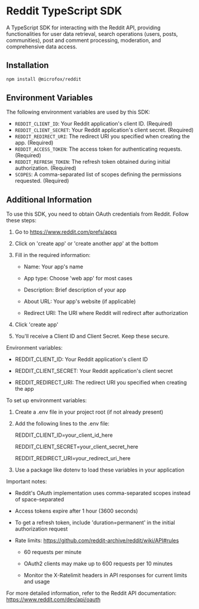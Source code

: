 # Reddit TypeScript SDK

A TypeScript SDK for interacting with the Reddit API, providing functionalities for user data retrieval, search operations (users, posts, communities), post and comment processing, moderation, and comprehensive data access.

## Installation

```bash
npm install @microfox/reddit
```

## Environment Variables

The following environment variables are used by this SDK:

- `REDDIT_CLIENT_ID`: Your Reddit application's client ID. (Required)
- `REDDIT_CLIENT_SECRET`: Your Reddit application's client secret. (Required)
- `REDDIT_REDIRECT_URI`: The redirect URI you specified when creating the app. (Required)
- `REDDIT_ACCESS_TOKEN`: The access token for authenticating requests. (Required)
- `REDDIT_REFRESH_TOKEN`: The refresh token obtained during initial authorization. (Required)
- `SCOPES`: A comma-separated list of scopes defining the permissions requested. (Required)

## Additional Information

To use this SDK, you need to obtain OAuth credentials from Reddit. Follow these steps:

1. Go to https://www.reddit.com/prefs/apps

2. Click on 'create app' or 'create another app' at the bottom

3. Fill in the required information:

   - Name: Your app's name

   - App type: Choose 'web app' for most cases

   - Description: Brief description of your app

   - About URL: Your app's website (if applicable)

   - Redirect URI: The URI where Reddit will redirect after authorization

4. Click 'create app'

5. You'll receive a Client ID and Client Secret. Keep these secure.



Environment variables:

- REDDIT_CLIENT_ID: Your Reddit application's client ID

- REDDIT_CLIENT_SECRET: Your Reddit application's client secret

- REDDIT_REDIRECT_URI: The redirect URI you specified when creating the app



To set up environment variables:

1. Create a .env file in your project root (if not already present)

2. Add the following lines to the .env file:

   REDDIT_CLIENT_ID=your_client_id_here

   REDDIT_CLIENT_SECRET=your_client_secret_here

   REDDIT_REDIRECT_URI=your_redirect_uri_here

3. Use a package like dotenv to load these variables in your application



Important notes:

- Reddit's OAuth implementation uses comma-separated scopes instead of space-separated

- Access tokens expire after 1 hour (3600 seconds)

- To get a refresh token, include 'duration=permanent' in the initial authorization request

- Rate limits: https://github.com/reddit-archive/reddit/wiki/API#rules

  - 60 requests per minute

  - OAuth2 clients may make up to 600 requests per 10 minutes

  - Monitor the X-Ratelimit headers in API responses for current limits and usage



For more detailed information, refer to the Reddit API documentation: https://www.reddit.com/dev/api/oauth
